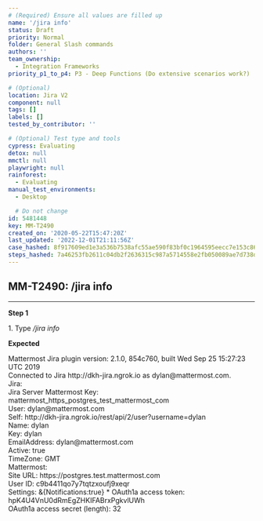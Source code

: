 ```yaml
---
# (Required) Ensure all values are filled up
name: '/jira info'
status: Draft
priority: Normal
folder: General Slash commands
authors: ''
team_ownership:
  - Integration Frameworks
priority_p1_to_p4: P3 - Deep Functions (Do extensive scenarios work?)

# (Optional)
location: Jira V2
component: null
tags: []
labels: []
tested_by_contributor: ''

# (Optional) Test type and tools
cypress: Evaluating
detox: null
mmctl: null
playwright: null
rainforest:
  - Evaluating
manual_test_environments:
  - Desktop

  # Do not change
id: 5481448
key: MM-T2490
created_on: '2020-05-22T15:47:20Z'
last_updated: '2022-12-01T21:11:56Z'
case_hashed: 8f917609ed1e3a536b7538afc55ae590f83bf0c1964595eecc7e153c8620b282f706527f6a17404570d466043685c6e0
steps_hashed: 7a46253fb2611c04db2f2636315c987a5714558e2fb050089ae7d738dd49c22e92395d21731e1efc61ea309e9fc6d28b
---
```


<!-- (Auto-generated) Based on frontmatter's "key" and "name" -->

## MM-T2490: /jira info

---

**Step 1**

1\. Type _/jira info_

**Expected**

Mattermost Jira plugin version: 2.1.0, 854c760, built Wed Sep 25 15:27:23 UTC 2019\
Connected to Jira http\://dkh-jira.ngrok.io as dylan\@mattermost.com.\
Jira:\
Jira Server Mattermost Key: mattermost\_https\_postgres\_test\_mattermost\_com\
User: dylan\@mattermost.com\
Self: http\://dkh-jira.ngrok.io/rest/api/2/user?username=dylan\
Name: dylan\
Key: dylan\
EmailAddress: dylan\@mattermost.com\
Active: true\
TimeZone: GMT\
Mattermost:\
Site URL: https\://postgres.test.mattermost.com\
User ID: c9b4411qo7y7tqtzxoufj9xeqr\
Settings: &{Notifications:true} \* OAuth1a access token: hpK4U4VnU0dRmEgZHKIFABrxPgkvlUWh\
OAuth1a access secret (length): 32
